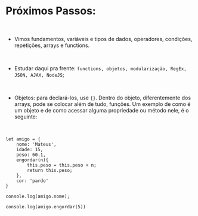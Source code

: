 # Próximos Passos: 
<br>

- Vimos fundamentos, variáveis e tipos de dados, operadores, condições, repetições, arrays e functions.
<br>

- Estudar daqui pra frente: `functions, objetos, modularização, RegEx, JSON, AJAX, NodeJS`;
<br>

- Objetos: para declará-los, use `{}`. Dentro do objeto, diferentemente dos arrays, pode se colocar além de tudo, funções. Um exemplo de como é um objeto e de como acessar alguma propriedade ou método nele, é o seguinte:
<br>

~~~JS EXEMPLO
let amigo = {
    nome: 'Mateus',
    idade: 15,
    peso: 60.1,
    engordar(n){
        this.peso = this.peso + n;
        return this.peso; 
    },
    cor: 'pardo'
}

console.log(amigo.nome);

console.log(amigo.engordar(5))
~~~